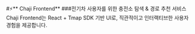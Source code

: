 #⚡** Chaji Frontend**
###전기차 사용자를 위한 충전소 탐색 & 경로 추천 서비스
Chaji Frontend는 React + Tmap SDK 기반 UI로, 직관적이고 인터랙티브한 사용자 경험을 제공합니다.
